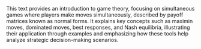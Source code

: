 This text provides an introduction to game theory, focusing on simultaneous games where players make moves simultaneously, described by payoff matrices known as normal forms. It explains key concepts such as maximin moves, dominated moves, best responses, and Nash equilibria, illustrating their application through examples and emphasizing how these tools help analyze strategic decision-making scenarios.
